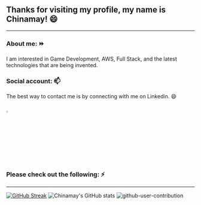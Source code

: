 ## Thanks for visiting my profile, my name is Chinamay! 😄
---

### About me: ⏩
I am interested in Game Development, AWS, Full Stack, and the latest technologies that are being invented.

### Social account: 📫
The best way to contact me is by connecting with me on Linkedin. 😄

[<img src="https://img.icons8.com/color/48/000000/linkedin.png" width="3.5%"/>](https://www.linkedin.com/in/chinamay-k-ba7242173/)
---
### Please check out the following: ⚡
---
<!--
![Github Skyline](https://user-images.githubusercontent.com/40129107/197323454-6fcf17b3-c367-43dc-9454-7ab909f35203.gif)
-->
<!--
[![Top Langs](https://github-readme-stats.vercel.app/api/top-langs/?username=Nocturna1Developer)](https://github.com/Nocturna1Developer/github-readme-stats)
-->
[![GitHub Streak](https://github-readme-streak-stats.herokuapp.com?user=Nocturna1Developer&theme=tokyonight&border_radius=5&date_format=M%20j%5B%2C%20Y%5D)](https://git.io/streak-stats)
![Chinamay's GitHub stats](https://github-readme-stats.vercel.app/api?username=Nocturna1Developer&count_private=true&show_icons=true&theme=dracula)
![github-user-contribution](https://user-images.githubusercontent.com/40129107/197322194-5c246d96-911c-49c1-bcec-36ad6201036e.svg)

